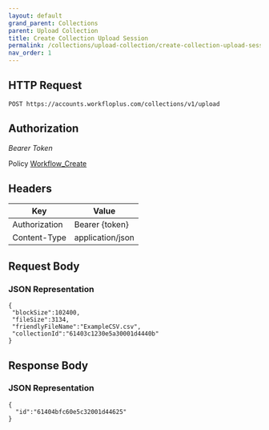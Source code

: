 ```yaml
---
layout: default
grand_parent: Collections
parent: Upload Collection
title: Create Collection Upload Session
permalink: /collections/upload-collection/create-collection-upload-session
nav_order: 1
---
```



## HTTP Request

```
POST https://accounts.workfloplus.com/collections/v1/upload
```

## Authorization

*Bearer Token*

Policy
[Workflow_Create]({{site.url}}{{site.baseurl}}/authentication/policies#workflow_create)

## Headers

| Key     | Value        |
| ----------- | ----------- |
| Authorization | Bearer {token}      |
| Content-Type | application/json      |

## Request Body
### JSON Representation
```
{
 "blockSize":102400,
 "fileSize":3134,
 "friendlyFileName":"ExampleCSV.csv",
 "collectionId":"61403c1230e5a30001d4440b"
}
```
## Response Body
### JSON Representation
```
{
  "id":"61404bfc60e5c32001d44625"
}
```
